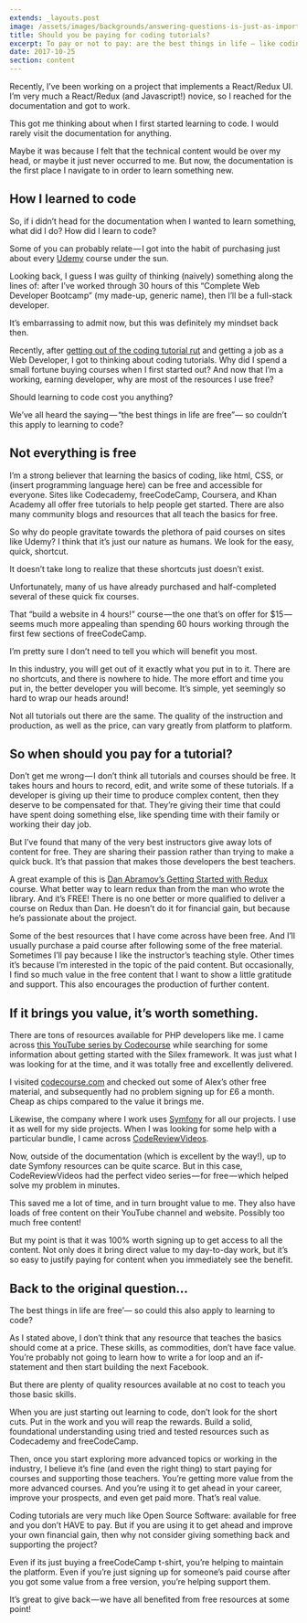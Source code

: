 ```yaml
---
extends: _layouts.post
image: /assets/images/backgrounds/answering-questions-is-just-as-important-as-asking-them.jpg
title: Should you be paying for coding tutorials?
excerpt: To pay or not to pay: are the best things in life — like coding courses — free?
date: 2017-10-25
section: content
---
```


Recently, I’ve been working on a project that implements a React/Redux UI. I’m very much a React/Redux (and Javascript!) novice, so I reached for the documentation and got to work.

This got me thinking about when I first started learning to code. I would rarely visit the documentation for anything.

Maybe it was because I felt that the technical content would be over my head, or maybe it just never occurred to me. But now, the documentation is the first place I navigate to in order to learn something new.

## How I learned to code
So, if i didn’t head for the documentation when I wanted to learn something, what did I do? How did I learn to code?

Some of you can probably relate — I got into the habit of purchasing just about every [Udemy](https://www.udemy.com/) course under the sun.

Looking back, I guess I was guilty of thinking (naively) something along the lines of: after I’ve worked through 30 hours of this “Complete Web Developer Bootcamp” (my made-up, generic name), then I’ll be a full-stack developer.

It’s embarrassing to admit now, but this was definitely my mindset back then.

Recently, after [getting out of the coding tutorial rut](https://www.rickwest.co.uk/coding-tutorial-rut/) and getting a job as a Web Developer, I got to thinking about coding tutorials. Why did I spend a small fortune buying courses when I first started out? And now that I’m a working, earning developer, why are most of the resources I use free?

Should learning to code cost you anything?

We’ve all heard the saying — “the best things in life are free”— so couldn’t this apply to learning to code?

## Not everything is free

I’m a strong believer that learning the basics of coding, like html, CSS, or (insert programming language here) can be free and accessible for everyone. Sites like Codecademy, freeCodeCamp, Coursera, and Khan Academy all offer free tutorials to help people get started. There are also many community blogs and resources that all teach the basics for free.

So why do people gravitate towards the plethora of paid courses on sites like Udemy? I think that it’s just our nature as humans. We look for the easy, quick, shortcut.

It doesn’t take long to realize that these shortcuts just doesn’t exist.

Unfortunately, many of us have already purchased and half-completed several of these quick fix courses.

That “build a website in 4 hours!” course — the one that’s on offer for $15 — seems much more appealing than spending 60 hours working through the first few sections of freeCodeCamp.

I’m pretty sure I don’t need to tell you which will benefit you most.

In this industry, you will get out of it exactly what you put in to it. There are no shortcuts, and there is nowhere to hide. The more effort and time you put in, the better developer you will become. It’s simple, yet seemingly so hard to wrap our heads around!

Not all tutorials out there are the same. The quality of the instruction and production, as well as the price, can vary greatly from platform to platform.

## So when should you pay for a tutorial?

Don’t get me wrong — I don’t think all tutorials and courses should be free. It takes hours and hours to record, edit, and write some of these tutorials. If a developer is giving up their time to produce complex content, then they deserve to be compensated for that. They’re giving their time that could have spent doing something else, like spending time with their family or working their day job.

But I’ve found that many of the very best instructors give away lots of content for free. They are sharing their passion rather than trying to make a quick buck. It’s that passion that makes those developers the best teachers.

A great example of this is [Dan Abramov’s Getting Started with Redux](https://egghead.io/courses/getting-started-with-redux) course. What better way to learn redux than from the man who wrote the library. And it’s FREE! There is no one better or more qualified to deliver a course on Redux than Dan. He doesn’t do it for financial gain, but because he’s passionate about the project.

Some of the best resources that I have come across have been free. And I’ll usually purchase a paid course after following some of the free material. Sometimes I’ll pay because I like the instructor’s teaching style. Other times it’s because I’m interested in the topic of the paid content. But occasionally, I find so much value in the free content that I want to show a little gratitude and support. This also encourages the production of further content.

## If it brings you value, it’s worth something.
There are tons of resources available for PHP developers like me. I came across [this YouTube series by Codecourse](https://www.youtube.com/playlist?list=PLfdtiltiRHWHtcaFwZNlvviwWmP70j2jM) while searching for some information about getting started with the Silex framework. It was just what I was looking for at the time, and it was totally free and excellently delivered.

I visited [codecourse.com](https://codecourse.com) and checked out some of Alex’s other free material, and subsequently had no problem signing up for £6 a month. Cheap as chips compared to the value it brings me.

Likewise, the company where I work uses [Symfony](https://symfony.com/) for all our projects. I use it as well for my side projects. When I was looking for some help with a particular bundle, I came across [CodeReviewVideos](https://codereviewvideos.com/).

Now, outside of the documentation (which is excellent by the way!), up to date Symfony resources can be quite scarce. But in this case, CodeReviewVideos had the perfect video series — for free — which helped solve my problem in minutes.

This saved me a lot of time, and in turn brought value to me. They also have loads of free content on their YouTube channel and website. Possibly too much free content!

But my point is that it was 100% worth signing up to get access to all the content. Not only does it bring direct value to my day-to-day work, but it’s so easy to justify paying for content when you immediately see the benefit.

## Back to the original question…

The best things in life are free’— so could this also apply to learning to code?

As I stated above, I don’t think that any resource that teaches the basics should come at a price. These skills, as commodities, don’t have face value. You’re probably not going to learn how to write a for loop and an if-statement and then start building the next Facebook.

But there are plenty of quality resources available at no cost to teach you those basic skills.

When you are just starting out learning to code, don’t look for the short cuts. Put in the work and you will reap the rewards. Build a solid, foundational understanding using tried and tested resources such as Codecademy and freeCodeCamp.

Then, once you start exploring more advanced topics or working in the industry, I believe it’s fine (and even the right thing) to start paying for courses and supporting those teachers. You’re getting more value from the more advanced courses. And you’re using it to get ahead in your career, improve your prospects, and even get paid more. That’s real value.

Coding tutorials are very much like Open Source Software: available for free and you don’t HAVE to pay. But if you are using it to get ahead and improve your own financial gain, then why not consider giving something back and supporting the project?

Even if its just buying a freeCodeCamp t-shirt, you’re helping to maintain the platform. Even if you’re just signing up for someone’s paid course after you got some value from a free version, you’re helping support them.

It’s great to give back — we have all benefited from free resources at some point!